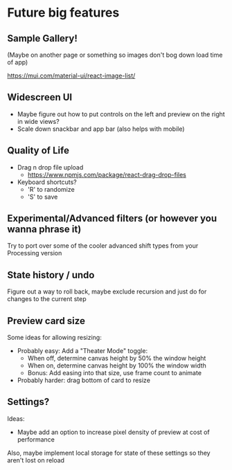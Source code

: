 
# Future big features

## Sample Gallery!

(Maybe on another page or something so images don't bog down load time of app)

https://mui.com/material-ui/react-image-list/

## Widescreen UI

- Maybe figure out how to put controls on the left and preview on the right in wide views?
- Scale down snackbar and app bar (also helps with mobile)

## Quality of Life

- Drag n drop file upload
  - https://www.npmjs.com/package/react-drag-drop-files
- Keyboard shortcuts?
  - 'R' to randomize
  - 'S' to save

## Experimental/Advanced filters (or however you wanna phrase it)

Try to port over some of the cooler advanced shift types from your Processing version

## State history / undo

Figure out a way to roll back, maybe exclude recursion and just do for changes to the current step

## Preview card size

Some ideas for allowing resizing:

- Probably easy: Add a "Theater Mode" toggle:
  * When off, determine canvas height by 50% the window height
  * When on, determine canvas height by 100% the window width
  * Bonus: Add easing into that size, use frame count to animate
- Probably harder: drag bottom of card to resize

## Settings?

Ideas:

- Maybe add an option to increase pixel density of preview at cost of performance

Also, maybe implement local storage for state of these settings so they aren't lost on reload
